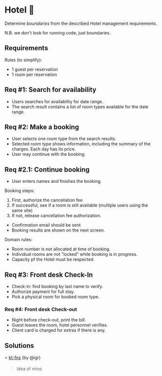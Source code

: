 # Hotel 🏨

Determine _boundaries_ from the described Hotel management requirements.

N.B. we don't look for running code, just boundaries.

## Requirements

Rules (to simplify):

+ 1 guest per reservation
+ 1 room per reservation

## Req #1: Search for availability

+ Users searches for availability for date range.
+ The search result contains a list of room types available for the date range.

## Req #2: Make a booking

+ User selects one room type from the search results.
+ Selected room type shows information, including the summary of the charges. Each day has its price.
+ User may continue with the booking.

## Req #2.1: Continue booking

+ User enters names and finishes the booking.

Booking steps:

1. First, authorize the cancellation fee
2. If successful, see if a room is still available (multiple users using the same site)
3. If not, release cancellation fee authorization.

+ Confirmation email should be sent
+ Booking results are shown on the next screen.

Domain rules:

+ Room number is not allocated at time of booking.
+ Individual rooms are not "locked" while booking is in progress.
+ Capacity pf the Hotel must be respected.

## Req #3: Front desk Check-In

+ Check-in: find booking by last name to verify.
+ Authorize payment for full stay.
+ Pick a physical room for booked room type.

### Req #4: Front desk Check-out

+ Night before check-out, print the bill.
+ Guest leaves the room, hotel personnel verifies.
+ Client card is charged for extras if there is any.


## Solutions

⭐️ [kt-fns](kt-fns) (by @igr)

> Idea of mine.

